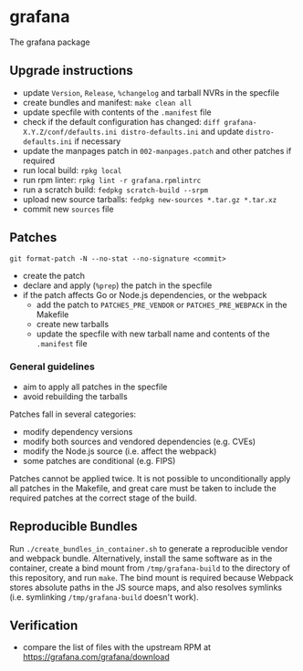 # grafana
The grafana package

## Upgrade instructions
* update `Version`, `Release`, `%changelog` and tarball NVRs in the specfile
* create bundles and manifest: `make clean all`
* update specfile with contents of the `.manifest` file
* check if the default configuration has changed: `diff grafana-X.Y.Z/conf/defaults.ini distro-defaults.ini` and update `distro-defaults.ini` if necessary
* update the manpages patch in `002-manpages.patch` and other patches if required
* run local build: `rpkg local`
* run rpm linter: `rpkg lint -r grafana.rpmlintrc`
* run a scratch build: `fedpkg scratch-build --srpm`
* upload new source tarballs: `fedpkg new-sources *.tar.gz *.tar.xz`
* commit new `sources` file

## Patches
`git format-patch -N --no-stat --no-signature <commit>`
* create the patch
* declare and apply (`%prep`) the patch in the specfile
* if the patch affects Go or Node.js dependencies, or the webpack
  * add the patch to `PATCHES_PRE_VENDOR` or `PATCHES_PRE_WEBPACK` in the Makefile
  * create new tarballs
  * update the specfile with new tarball name and contents of the `.manifest` file

### General guidelines
* aim to apply all patches in the specfile
* avoid rebuilding the tarballs

Patches fall in several categories:
  * modify dependency versions
  * modify both sources and vendored dependencies (e.g. CVEs)
  * modify the Node.js source (i.e. affect the webpack)
  * some patches are conditional (e.g. FIPS)

Patches cannot be applied twice.
It is not possible to unconditionally apply all patches in the Makefile, and great care must be taken to include the required patches at the correct stage of the build.

## Reproducible Bundles
Run `./create_bundles_in_container.sh` to generate a reproducible vendor and webpack bundle.
Alternatively, install the same software as in the container, create a bind mount from `/tmp/grafana-build` to the directory of this repository, and run `make`.
The bind mount is required because Webpack stores absolute paths in the JS source maps, and also resolves symlinks (i.e. symlinking `/tmp/grafana-build` doesn't work).

## Verification
* compare the list of files with the upstream RPM at https://grafana.com/grafana/download
